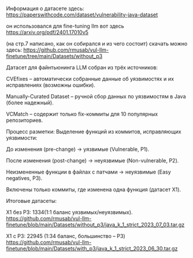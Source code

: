 Информация о датасете здесь: https://paperswithcode.com/dataset/vulnerability-java-dataset

он использовался для fine-tuning llm вот здесь https://arxiv.org/pdf/2401.17010v5

(на стр.7 написано, как он собирался и из чего состоит) скачать можно здесь: https://github.com/rmusab/vul-llm-finetune/tree/main/Datasets/without_p3

Датасет для файнтьюнинга LLM собран из трёх источников:

CVEfixes – автоматически собранные данные об уязвимостях и их исправлениях (возможны ошибки).

Manually-Curated Dataset – ручной сбор данных по уязвимостям в Java (более надежный).

VCMatch – содержит только fix-коммиты для 10 популярных репозиториев.

Процесс разметки: Выделение функций из коммитов, исправляющих уязвимости:

До изменения (pre-change) → уязвимые (Vulnerable, P1).

После изменения (post-change) → неуязвимые (Non-vulnerable, P2).

Неизмененные функции в файлах с патчами → неуязвимые (Easy negatives, P3).

Включены только коммиты, где изменена одна функция (датасет X1).

Итоговые датасеты:

X1 без P3: 1334(1:1 баланс уязвимых/неуязвимых). https://github.com/rmusab/vul-llm-finetune/blob/main/Datasets/without_p3/java_k_1_strict_2023_07_03.tar.gz

X1 с P3: 22945 (1:34 баланс, большинство – P3) https://github.com/rmusab/vul-llm-finetune/blob/main/Datasets/with_p3/java_k_1_strict_2023_06_30.tar.gz
